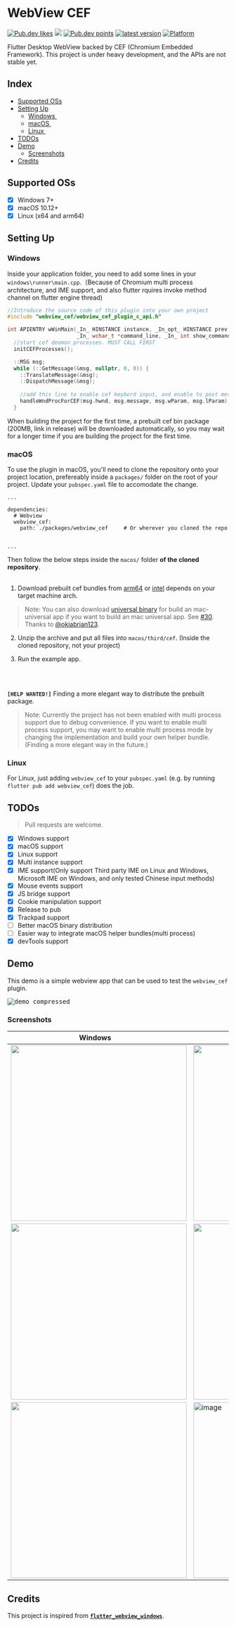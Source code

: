 # WebView CEF

<a href="https://pub.dev/packages/webview_cef"><img src="https://img.shields.io/pub/likes/webview_cef?logo=dart" alt="Pub.dev likes"/></a> <a href="https://pub.dev/packages/webview_cef" alt="Pub.dev popularity"><img src="https://img.shields.io/pub/popularity/webview_cef?logo=dart"/></a> <a href="https://pub.dev/packages/webview_cef"><img src="https://img.shields.io/pub/points/webview_cef?logo=dart" alt="Pub.dev points"/></a> <a href="https://pub.dev/packages/webview_cef"><img src="https://img.shields.io/pub/v/webview_cef.svg" alt="latest version"/></a> <a href="https://pub.dev/packages/webview_cef"><img src="https://img.shields.io/badge/macOS%20%7C%20Windows%20%7C%20Linux-blue?logo=flutter" alt="Platform"/></a>

Flutter Desktop WebView backed by CEF (Chromium Embedded Framework).
This project is under heavy development, and the APIs are not stable yet.

## Index

- [Supported OSs](#supported-oss)
- [Setting Up](#setting-up)
  - [Windows <img align="center" src="https://upload.wikimedia.org/wikipedia/commons/thumb/8/87/Windows_logo_-_2021.svg/1200px-Windows_logo_-_2021.svg.png" width="12">](#windows)
  - [macOS <img align="center" src="https://seeklogo.com/images/A/apple-logo-52C416BDDD-seeklogo.com.png" width="12">](#macos)
  - [Linux <img align="center" src="https://1000logos.net/wp-content/uploads/2017/03/LINUX-LOGO.png" width="14">](#linux)
- [TODOs](#todos)
- [Demo](#demo)
  - [Screenshots](#screenshots)
- [Credits](#credits)

## Supported OSs

- [x] Windows 7+ <img align="center" src="https://upload.wikimedia.org/wikipedia/commons/thumb/8/87/Windows_logo_-_2021.svg/1200px-Windows_logo_-_2021.svg.png" width="12">
- [x] macOS 10.12+ <img align="center" src="https://seeklogo.com/images/A/apple-logo-52C416BDDD-seeklogo.com.png" width="12">
- [x] Linux (x64 and arm64) <img align="center" src="https://1000logos.net/wp-content/uploads/2017/03/LINUX-LOGO.png" width="14">

## Setting Up

### Windows <img src="https://upload.wikimedia.org/wikipedia/commons/thumb/8/87/Windows_logo_-_2021.svg/1200px-Windows_logo_-_2021.svg.png" width="16">

Inside your application folder, you need to add some lines in your `windows\runner\main.cpp`.（Because of Chromium multi process architecture, and IME support, and also flutter rquires invoke method channel on flutter engine thread)

```cpp
//Introduce the source code of this plugin into your own project
#include "webview_cef/webview_cef_plugin_c_api.h"

int APIENTRY wWinMain(_In_ HINSTANCE instance, _In_opt_ HINSTANCE prev,
                      _In_ wchar_t *command_line, _In_ int show_command) {
  //start cef deamon processes. MUST CALL FIRST
  initCEFProcesses();
```

```cpp
  ::MSG msg;
  while (::GetMessage(&msg, nullptr, 0, 0)) {
    ::TranslateMessage(&msg);
    ::DispatchMessage(&msg);
    
    //add this line to enable cef keybord input, and enable to post messages to flutter engine thread from cef message loop thread.
    handleWndProcForCEF(msg.hwnd, msg.message, msg.wParam, msg.lParam);
  }
```

When building the project for the first time, a prebuilt cef bin package (200MB, link in release) will be downloaded automatically, so you may wait for a longer time if you are building the project for the first time.

### macOS <img src="https://seeklogo.com/images/A/apple-logo-52C416BDDD-seeklogo.com.png" width="15">

To use the plugin in macOS, you'll need to clone the repository onto your project location, prefereably inside a `packages/` folder on the root of your project. 
Update your `pubspec.yaml` file to accomodate the change.
```
...

dependencies:
  # Webview
  webview_cef:
    path: ./packages/webview_cef     # Or wherever you cloned the repo
    
    
...
```

Then follow the below steps inside the `macos/` folder <b>of the cloned repository</b>.<br/><br/>

1. Download prebuilt cef bundles from [arm64](https://github.com/hlwhl/webview_cef/releases/download/prebuilt_cef_bin_mac_arm64/CEFbins-mac103.0.12-arm64.zip) or [intel](https://github.com/hlwhl/webview_cef/releases/download/prebuilt_cef_bin_mac_intel/mac103.0.12-Intel.zip) depends on your target machine arch.

> Note: You can also download [universal binary](https://github.com/hlwhl/webview_cef/releases/download/prebuilt_cef_bin_mac_universal/mac103.0.12-universal.zip) for build an mac-universal app if you want to build an mac universal app. See [#30](/../../issues/30). Thanks to [@okiabrian123](https://github.com/okiabrian123).

2. Unzip the archive and put all files into `macos/third/cef`. (Inside the cloned repository, not your project)

3. Run the example app.

<br/><br/>

**`[HELP WANTED!]`** Finding a more elegant way to distribute the prebuilt package.

> Note: Currently the project has not been enabled with multi process support due to debug convenience. If you want to enable multi process support, you may want to enable multi process mode by changing the implementation and build your own helper bundle. (Finding a more elegant way in the future.)

### Linux <img src="https://1000logos.net/wp-content/uploads/2017/03/LINUX-LOGO.png" width="16">

For Linux, just adding `webview_cef` to your `pubspec.yaml` (e.g. by running `flutter pub add webview_cef`) does the job.

## TODOs

> Pull requests are welcome.

- [x] Windows support
- [x] macOS support
- [x] Linux support
- [x] Multi instance support
- [x] IME support(Only support Third party IME on Linux and Windows, Microsoft IME on Windows, and only tested Chinese input methods)
- [x] Mouse events support
- [x] JS bridge support
- [x] Cookie manipulation support
- [x] Release to pub
- [x] Trackpad support
- [ ] Better macOS binary distribution
- [ ] Easier way to integrate macOS helper bundles(multi process)
- [x] devTools support

## Demo

This demo is a simple webview app that can be used to test the `webview_cef` plugin.

<kbd>![demo_compressed](https://user-images.githubusercontent.com/7610615/190432410-c53ef1c4-33c2-461b-af29-b0ecab983579.gif)</kbd>

### Screenshots

| Windows <img src="https://upload.wikimedia.org/wikipedia/commons/thumb/8/87/Windows_logo_-_2021.svg/1200px-Windows_logo_-_2021.svg.png" width="12"> | macOS <img src="https://seeklogo.com/images/A/apple-logo-52C416BDDD-seeklogo.com.png" width="11"> | Linux <img src="https://1000logos.net/wp-content/uploads/2017/03/LINUX-LOGO.png" width="12"> |
| --- | --- | --- |
| <img src="https://user-images.githubusercontent.com/7610615/190431027-6824fac1-015d-4091-b034-dd58f79adbcb.png" width="400" /> | <img src="https://user-images.githubusercontent.com/7610615/190911381-db88cf33-70a2-4abc-9916-e563e54eb3f9.png" width="400" /> | <img src ="https://github.com/hlwhl/webview_cef/assets/49640121/50a4c2f6-1f24-4d10-9913-ad274d76cf3f" width="400" /> |
| <img src="https://user-images.githubusercontent.com/7610615/190431037-62ba0ea7-f7d1-4fca-8ce1-596a0a508f93.png" width="400" /> | <img src="https://user-images.githubusercontent.com/7610615/190911410-bd01e912-5482-4f9e-9dae-858874e5aaed.png" width="400" /> | <img src="https://github.com/hlwhl/webview_cef/assets/49640121/10a693d5-4ee0-4389-a1e8-1b0355f7c0a6" width="400" /> |
| <img src="https://user-images.githubusercontent.com/7610615/195815041-b9ec4da8-560f-4257-9303-f03a016da5c6.png" width="400" /> | <img width="400" alt="image" src="https://user-images.githubusercontent.com/7610615/195818746-e5adf0ef-dc8c-48ad-9b11-e552ca65b08a.png"> | <img src="https://github.com/hlwhl/webview_cef/assets/49640121/3a81f576-b555-4e16-8609-b3c7d6eec869" width="400" /> |

## Credits

This project is inspired from [**`flutter_webview_windows`**](https://github.com/jnschulze/flutter-webview-windows).
